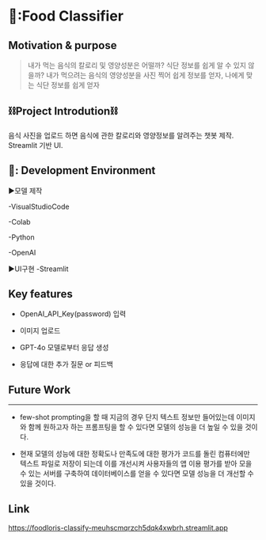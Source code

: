 🥘:Food Classifier
=================


## Motivation & purpose
> 내가 먹는 음식의 칼로리 및 영양성분은 어떨까? 식단 정보를 쉽게 알 수 있지 않을까?
> 내가 먹으려는 음식의 영양성분을 사진 찍어 쉽게 정보를 얻자, 나에게 맞는 식단 정보를 쉽게 얻자 


⛓️Project Introdution⛓️
----------------



음식 사진을 업로드 하면 음식에 관한 칼로리와 영양정보를 알려주는 챗봇 제작. 
Streamlit 기반 UI.



🧀: Development Environment
---------------


▶모델 제작

-VisualStudioCode

-Colab

-Python

-OpenAI


▶UI구현
-Streamlit


Key features
-------------


- OpenAI_API_Key(password) 입력

- 이미지 업로드

- GPT-4o 모델로부터 응답 생성

- 응답에 대한 추가 질문 or 피드백


## Future Work
------------

- few-shot prompting을 할 때 지금의 경우 단지 텍스트 정보만 들어있는데 이미지와 함께 원하고자 하는 프롬프팅을 할 수 있다면 모델의 성능을 더 높일 수 있을 것이다.

- 현재 모델의 성능에 대한 정확도나 만족도에 대한 평가가 코드를 돌린 컴퓨터에만 텍스트 파일로 저장이 되는데 이를 개선시켜 사용자들의 앱 이용 평가를 받아 모을 수 있는 서버를 구축하여 데이터베이스를 얻을 수 있다면 모델 성능을 더 개선할 수 있을 것이다.



Link
-----------
https://foodloris-classify-meuhscmqrzch5dqk4xwbrh.streamlit.app

